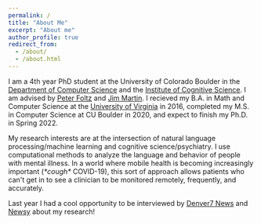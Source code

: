 ```yaml
---
permalink: /
title: "About Me"
excerpt: "About me"
author_profile: true
redirect_from: 
  - /about/
  - /about.html
---
```


I am a 4th year PhD student at the University of Colorado Boulder in the [Department of Computer Science](https://www.colorado.edu/cs/) and the [Institute of Cognitive Science](https://www.colorado.edu/ics/). I am advised by [Peter Foltz](http://peterfoltz.me/) and [Jim Martin](https://home.cs.colorado.edu/~martin/). I recieved my B.A. in Math and Computer Science at the [University of Virginia](https://www.virginia.edu/) in 2016, completed my M.S. in Computer Science at CU Boulder in 2020, and expect to finish my Ph.D. in Spring 2022.

My research interests are at the intersection of natural language processing/machine learning and cognitive science/psychiatry. I use computational methods to analyze the language and behavior of people with mental illness. In a world where mobile health is becoming increasingly important (*\*cough\** COVID-19), this sort of approach allows patients who can't get in to see a clinician to be monitored remotely, frequently, and accurately. 

Last year I had a cool opportunity to be interviewed by [Denver7 News](https://www.thedenverchannel.com/news/local-news/cu-boulder-artificial-intelligence-app-could-change-the-way-mental-illness-is-diagnosed) and [Newsy](https://www.newsy.com/stories/how-an-ai-phone-app-could-help-patients-with-schizophrenia/) about my research!




